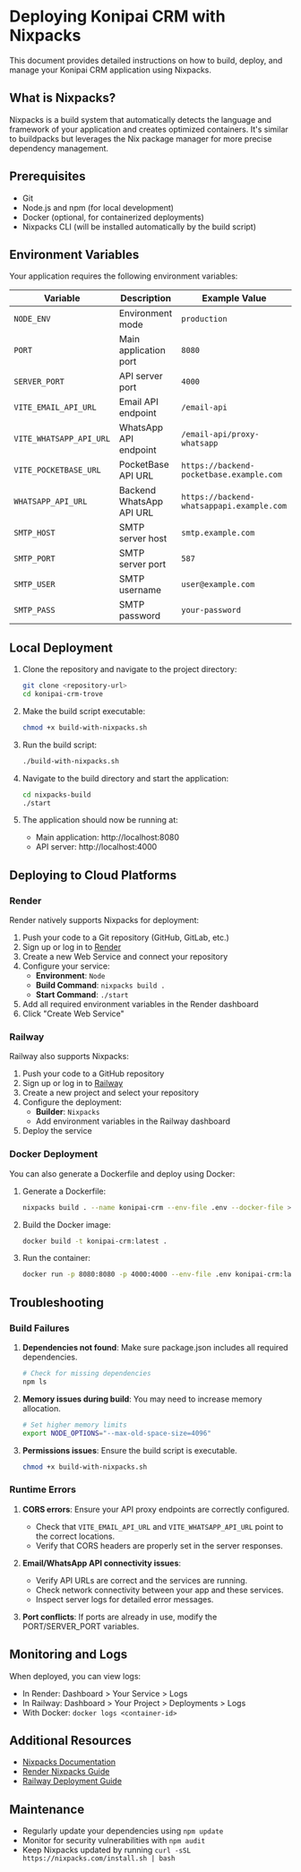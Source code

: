 # Deploying Konipai CRM with Nixpacks

This document provides detailed instructions on how to build, deploy, and manage your Konipai CRM application using Nixpacks.

## What is Nixpacks?

Nixpacks is a build system that automatically detects the language and framework of your application and creates optimized containers. It's similar to buildpacks but leverages the Nix package manager for more precise dependency management.

## Prerequisites

- Git
- Node.js and npm (for local development)
- Docker (optional, for containerized deployments)
- Nixpacks CLI (will be installed automatically by the build script)

## Environment Variables

Your application requires the following environment variables:

| Variable | Description | Example Value |
|----------|-------------|--------------|
| `NODE_ENV` | Environment mode | `production` |
| `PORT` | Main application port | `8080` |
| `SERVER_PORT` | API server port | `4000` |
| `VITE_EMAIL_API_URL` | Email API endpoint | `/email-api` |
| `VITE_WHATSAPP_API_URL` | WhatsApp API endpoint | `/email-api/proxy-whatsapp` |
| `VITE_POCKETBASE_URL` | PocketBase API URL | `https://backend-pocketbase.example.com` |
| `WHATSAPP_API_URL` | Backend WhatsApp API URL | `https://backend-whatsappapi.example.com` |
| `SMTP_HOST` | SMTP server host | `smtp.example.com` |
| `SMTP_PORT` | SMTP server port | `587` |
| `SMTP_USER` | SMTP username | `user@example.com` |
| `SMTP_PASS` | SMTP password | `your-password` |

## Local Deployment

1. Clone the repository and navigate to the project directory:
   ```bash
   git clone <repository-url>
   cd konipai-crm-trove
   ```

2. Make the build script executable:
   ```bash
   chmod +x build-with-nixpacks.sh
   ```

3. Run the build script:
   ```bash
   ./build-with-nixpacks.sh
   ```

4. Navigate to the build directory and start the application:
   ```bash
   cd nixpacks-build
   ./start
   ```

5. The application should now be running at:
   - Main application: http://localhost:8080
   - API server: http://localhost:4000

## Deploying to Cloud Platforms

### Render

Render natively supports Nixpacks for deployment:

1. Push your code to a Git repository (GitHub, GitLab, etc.)
2. Sign up or log in to [Render](https://render.com/)
3. Create a new Web Service and connect your repository
4. Configure your service:
   - **Environment**: `Node`
   - **Build Command**: `nixpacks build .`
   - **Start Command**: `./start`
5. Add all required environment variables in the Render dashboard
6. Click "Create Web Service"

### Railway

Railway also supports Nixpacks:

1. Push your code to a GitHub repository
2. Sign up or log in to [Railway](https://railway.app/)
3. Create a new project and select your repository
4. Configure the deployment:
   - **Builder**: `Nixpacks`
   - Add environment variables in the Railway dashboard
5. Deploy the service

### Docker Deployment

You can also generate a Dockerfile and deploy using Docker:

1. Generate a Dockerfile:
   ```bash
   nixpacks build . --name konipai-crm --env-file .env --docker-file > Dockerfile
   ```

2. Build the Docker image:
   ```bash
   docker build -t konipai-crm:latest .
   ```

3. Run the container:
   ```bash
   docker run -p 8080:8080 -p 4000:4000 --env-file .env konipai-crm:latest
   ```

## Troubleshooting

### Build Failures

1. **Dependencies not found**: Make sure package.json includes all required dependencies.
   ```bash
   # Check for missing dependencies
   npm ls
   ```

2. **Memory issues during build**: You may need to increase memory allocation.
   ```bash
   # Set higher memory limits
   export NODE_OPTIONS="--max-old-space-size=4096"
   ```

3. **Permissions issues**: Ensure the build script is executable.
   ```bash
   chmod +x build-with-nixpacks.sh
   ```

### Runtime Errors

1. **CORS errors**: Ensure your API proxy endpoints are correctly configured.
   - Check that `VITE_EMAIL_API_URL` and `VITE_WHATSAPP_API_URL` point to the correct locations.
   - Verify that CORS headers are properly set in the server responses.

2. **Email/WhatsApp API connectivity issues**:
   - Verify API URLs are correct and the services are running.
   - Check network connectivity between your app and these services.
   - Inspect server logs for detailed error messages.

3. **Port conflicts**: If ports are already in use, modify the PORT/SERVER_PORT variables.

## Monitoring and Logs

When deployed, you can view logs:

- In Render: Dashboard > Your Service > Logs
- In Railway: Dashboard > Your Project > Deployments > Logs
- With Docker: `docker logs <container-id>`

## Additional Resources

- [Nixpacks Documentation](https://nixpacks.com/docs)
- [Render Nixpacks Guide](https://render.com/docs/nixpacks)
- [Railway Deployment Guide](https://docs.railway.app/deploy/nixpacks)

## Maintenance

- Regularly update your dependencies using `npm update`
- Monitor for security vulnerabilities with `npm audit`
- Keep Nixpacks updated by running `curl -sSL https://nixpacks.com/install.sh | bash` 